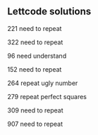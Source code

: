 ## Lettcode solutions

221 need to repeat 

322 need to repeat

96 need understand

152 need to repeat

264 repeat ugly number

279 repeat perfect squares

309 need to repeat

907 need to repeat